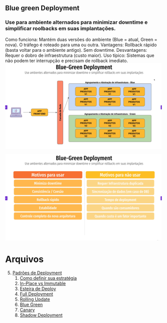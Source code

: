 ## Blue green Deployment
### Use para ambiente alternados para minimizar downtime e simplificar roolbacks em suas implantações.


Como funciona: Mantém duas versões do ambiente (Blue = atual, Green = nova). O tráfego é roteado para uma ou outra.
Vantagens: Rollback rápido (basta voltar para o ambiente antigo). Sem downtime.
Desvantagens: Requer o dobro de infraestrutura (custo maior).
Uso típico: Sistemas que não podem ter interrupção e precisam de rollback imediato.
![img_11.png](img/img_11.png)

![img_12.png](img/img_12.png)

# Arquivos
5. [Padrões de Deployment](/padroes_de_deployment.md)
    1. [Como definir sua estratégia](/estrategia_de_deployment.md)
    2. [In-Place vs Immutable](/in-place_deployment_immutable_deployment.md)
    3. [Esteira de Deploy](/CICD.md)
    4. [Full Deployment](/full_deployment.md)
    5. [Rolling Update](/rolling_update.md)
    6. [Blue Green](/blue_green_deployment.md)
    7. [Canary](/canary.md)
    7. [Shadow Deployment](/shadow.md)